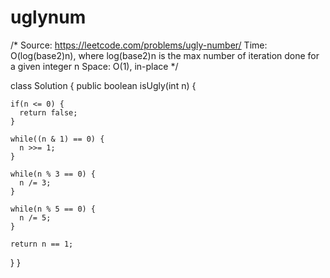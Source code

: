 # uglynum

/*
Source: https://leetcode.com/problems/ugly-number/
Time: O(log(base2)n), where log(base2)n is the max number of iteration done for a given integer n
Space: O(1), in-place
*/

class Solution {
  public boolean isUgly(int n) {

    if(n <= 0) {
      return false;
    }

    while((n & 1) == 0) {
      n >>= 1;
    }

    while(n % 3 == 0) {
      n /= 3;
    }

    while(n % 5 == 0) {
      n /= 5;
    }

    return n == 1;
  }
}
